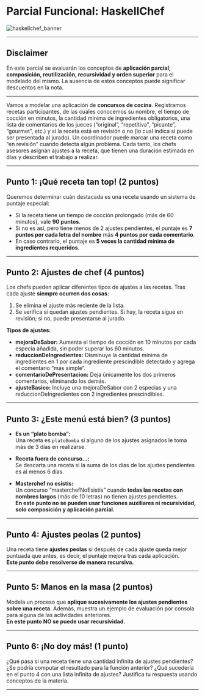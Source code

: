 # Parcial Funcional: HaskellChef

![haskellchef_banner](https://i.pinimg.com/736x/66/cc/44/66cc44de3e40debee86d205b7b22f060.jpg)

---

## Disclaimer

En este parcial se evaluarán los conceptos de **aplicación parcial, composición, reutilización, recursividad y orden superior** para el modelado del mismo. La ausencia de estos conceptos puede significar descuentos en la nota.

---

Vamos a modelar una aplicación de **concursos de cocina**. Registramos recetas participantes, de las cuales conocemos su nombre, el tiempo de cocción en minutos, la cantidad mínima de ingredientes obligatorios, una lista de comentarios de los jueces (“original”, “repetitiva”, “picante”, “gourmet”, etc.) y si la receta está en revisión o no (lo cual indica si puede ser presentada al jurado). Un coordinador puede marcar una receta como “en revisión” cuando detecta algún problema. Cada tanto, los chefs asesores asignan ajustes a la receta, que tienen una duración estimada en días y describen el trabajo a realizar.

---

## Punto 1: ¡Qué receta tan top! (2 puntos)

Queremos determinar cuán destacada es una receta usando un sistema de puntaje especial:

- Si la receta tiene un tiempo de cocción prolongado (más de 60 minutos), vale **90 puntos**.
- Si no es así, pero tiene menos de 2 ajustes pendientes, el puntaje es **7 puntos por cada letra del nombre** más **4 puntos por cada comentario**.
- En caso contrario, el puntaje es **5 veces la cantidad mínima de ingredientes requeridos**.

---

## Punto 2: Ajustes de chef (4 puntos)

Los chefs pueden aplicar diferentes tipos de ajustes a las recetas. Tras cada ajuste **siempre ocurren dos cosas**:

1. Se elimina el ajuste más reciente de la lista.
2. Se verifica si quedan ajustes pendientes. Si hay, la receta sigue en revisión; si no, puede presentarse al jurado.

**Tipos de ajustes:**

- **mejoraDeSabor:** Aumenta el tiempo de cocción en 10 minutos por cada especia añadida, sin poder superar los 60 minutos.
- **reduccionDeIngredientes:** Disminuye la cantidad mínima de ingredientes en 1 por cada ingrediente prescindible detectado y agrega el comentario “más simple”.
- **comentarioDePresentacion:** Deja únicamente los dos primeros comentarios, eliminando los demás.
- **ajusteBasico:** Incluye una mejoraDeSabor con 2 especias y una reduccionDeIngredientes con 2 ingredientes prescindibles.

---

## Punto 3: ¿Este menú está bien? (3 puntos)

- **Es un “plato bomba”:**  
  Una receta es `platoBomba` si alguno de los ajustes asignados le toma más de 3 días en realizarse.

- **Receta fuera de concurso…:**  
  Se descarta una receta si la suma de los días de los ajustes pendientes es al menos 6 días.

- **Masterchef no esistis:**  
  Un concurso “masterchefNoEsistis” cuando **todas las recetas con nombres largos** (más de 10 letras) no tienen ajustes pendientes.  
  **En este punto no se pueden usar funciones auxiliares ni recursividad, solo composición y aplicación parcial.**

---

## Punto 4: Ajustes peolas (2 puntos)

Una receta tiene **ajustes peolas** si después de cada ajuste queda mejor puntuada que antes, es decir, el puntaje mejora tras cada aplicación.  
**Este punto debe resolverse de manera recursiva.**

---

## Punto 5: Manos en la masa (2 puntos)

Modela un proceso que **aplique sucesivamente los ajustes pendientes sobre una receta**. Además, muestra un ejemplo de evaluación por consola para alguna de las actividades anteriores.  
**En este punto NO se puede usar recursividad.**

---

## Punto 6: ¡No doy más! (1 punto)

¿Qué pasa si una receta tiene una cantidad infinita de ajustes pendientes? ¿Se podría computar el resultado para la función anterior? ¿Qué sucedería en el punto 4 con una lista infinita de ajustes? Justifica tu respuesta usando conceptos de la materia.

---

